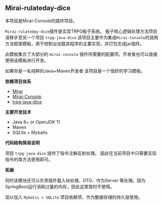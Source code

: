 ## Mirai-rulateday-dice ##

本项目是Mirai-Console的插件项目。

`Mirai-rulateday-dice`插件是实现TRPG骰子系统。
骰子核心逻辑处理方法项目请移步至另一个项目 `trpg-java-dice`.该项目主要作为集成`Mirai-Console`的调用方法框架模板，用于控制台加载其程序的主要实现，并打包生成jar插件。

此模板集合了大部分的 `mirai-console` 插件所需要的配置项，开发者也可以直接使用该模板进行开发。

如果你是一名纯粹的Java+Maven开发者 该项目是一个很好的学习模板。


**依赖项目体系**
* [Mirai](https://github.com/mamoe/mirai)
* [Mirai-Console](https://github.com/mamoe/mirai-console)
* [trpg-java-dice](https://github.com/Eiriksgata/trpg-java-dice)


**主要开发技术**
* Java 8+ or OpenJDK 11
* Maven 
* SQLite + Mybatis



**代码结构简易说明**

项目 `trpg-java-dice` 提供了指令注解反射处理。
因此在当前项目中只需要实现指令的类方法使用即可。



**拓展**

同时该模块还可以负责插件载入块处理，DTO、作为Server 等处理。因为SpringBoot运行消耗过量的内存，因此这里暂时不使用。

现以加入 `Mybatis + SQLite` 项目依赖项，作为数据存储的持久层使用。